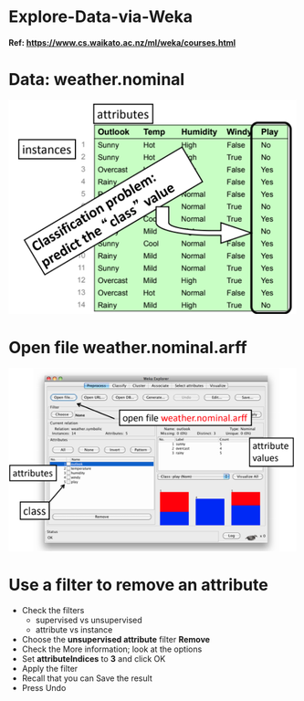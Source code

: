 # Explore-Data-via-Weka

#### Ref: https://www.cs.waikato.ac.nz/ml/weka/courses.html 


# Data: weather.nominal
![image](Figs/Fig1.png)

# Open file weather.nominal.arff
![image](Figs/Fig2.png)

# Use a filter to remove an attribute

* Check the filters  
  - supervised vs unsupervised  
  - attribute vs instance  
* Choose the **unsupervised attribute** filter **Remove**
* Check the More information; look at the options
* Set **attributeIndices** to **3** and click OK
* Apply the filter
* Recall that you can Save the result
* Press Undo
